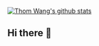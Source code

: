 [![Thom Wang's github stats](https://github-readme-stats.vercel.app/api?username=thom-wang&theme=dark)](https://github.com/thom-wang/github-readme-stats)
## Hi there 👋

<!--
**thom-wang/thom-wang** is a ✨ _special_ ✨ repository because its `README.md` (this file) appears on your GitHub profile.

Here are some ideas to get you started:

- 🔭 I’m currently working on ...
- 🌱 I’m currently learning ...
- 👯 I’m looking to collaborate on ...
- 🤔 I’m looking for help with ...
- 💬 Ask me about ...
- 📫 How to reach me: ...
- 😄 Pronouns: ...
- ⚡ Fun fact: ...
-->
